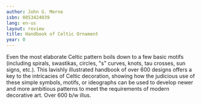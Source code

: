 ```yaml
---
author: John G. Merne
isbn: 0853424039
lang: en-us
layout: review
title: Handbook of Celtic Ornament
year: 0
---
```


Even the most elaborate Celtic pattern boils down to a few basic motifs (including spirals, swastikas, circles, "s" curves, knots, tau crosses, sun signs, etc.). This lavishly illustrated handbook of over 600 designs offers a key to the intricacies of Celtic decoration, showing how the judicious use of these simple symbols, motifs, or ideographs can be used to develop newer and more ambitious patterns to meet the requirements of modern decorative art. Over 600 b/w illus.
